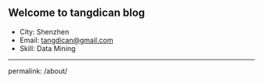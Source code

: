 ## Welcome to tangdican blog
- City: Shenzhen
- Email: tangdican@gmail.com
- Skill: Data Mining


------
permalink: /about/
